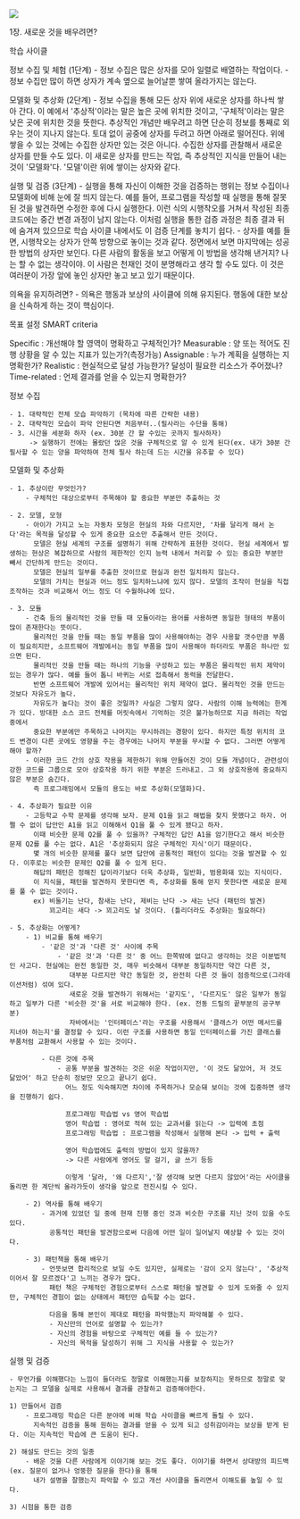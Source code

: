 
<img src="/review/IT에_몸담은_이들을_위한_지적생산기술/표지.png"/>

1장. 새로운 것을 배우려면?

학습 사이클

정보 수집 및 체험 (1단계)
	- 정보 수집은 많은 상자를 모아 일렬로 배열하는 작업이다.
	- 정보 수집만 많이 하면 상자가 계속 옆으로 늘어날뿐 쌓여 올라가지는 않는다.

모델화 및 추상화 (2단계)
	- 정보 수집을 통해 모든 상자 위에 새로운 상자를 하나씩 쌓아 간다.
	  이 예에서 '추상적'이라는 말은 높은 곳에 위치한 것이고, '구체적'이라는 말은 낮은 곳에 위치한 것을 뜻한다.
	  추상적인 개념만 배우려고 하면 단순히 정보를 통째로 외우는 것이 지나지 않는다. 토대 없이 공중에 상자를 두려고 하면 아래로 떨어진다.
	  위에 쌓을 수 있는 것에는 수집한 상자만 있는 것은 아니다. 수집한 상자를 관찰해서 새로운 상자를 만들 수도 있다. 
	  이 새로운 상자를 만드는 작업, 즉 추상적인 지식을 만들어 내는 것이 '모델화'다. '모델'이란 위에 쌓이는 상자와 같다.

실행 및 검증 (3단계)
	- 실행을 통해 자신이 이해한 것을 검증하는 행위는 정보 수집이나 모델화에 비해 눈에 잘 띄지 않는다.
	  예를 들어, 프로그램을 작성할 때 실행을 통해 잘못된 것을 발견하면 수정한 후에 다시 실행한다. 
	  이런 식의 시행착오를 거쳐서 작성된 최종 코드에는 중간 변경 과정이 남지 않는다.
	  이처럼 실행을 통한 검증 과정은 최종 결과 뒤에 숨겨져 있으므로 학습 사이클 내에서도 이 검증 단계를 놓치기 쉽다.
	- 상자를 예를 들면, 시행착오는 상자가 안쪽 방향으로 놓이는 것과 같다. 정면에서 보면 마지막에는 성공한 방법의 상자만 보인다.
	  다른 사람의 활동을 보고 어떻게 이 방법을 생각해 낸거지? 나는 할 수 없는 생각이야. 이 사람은 천재인 것이 분명해라고 생각 할 수도 있다.
	  이 것은 여러분이 가장 앞에 놓인 상자만 놓고 보고 있기 때문이다.


의욕을 유지하려면?
	- 의욕은 행동과 보상의 사이클에 의해 유지된다. 행동에 대한 보상을 신속하게 하는 것이 핵심이다.


목표 설정
SMART criteria

Specific : 개선해야 할 영역이 명확하고 구체적인가?
Measurable : 양 또는 적어도 진행 상황을 알 수 있는 지표가 있는가?(측정가능)
Assignable : 누가 계획을 실행하는 지 명확한가?
Realistic : 현실적으로 달성 가능한가? 달성이 필요한 리소스가 주어졌나?
Time-related : 언제 결과를 얻을 수 있는지 명확한가?

정보 수집
 
	- 1. 대략적인 전체 모습 파악하기 (목차에 따른 간략한 내용)
	- 2. 대략적인 모습이 파악 안된다면 처음부터..(필사라는 수단을 통해)
	- 3. 시간을 세분화 하자 (ex. 30분 간 할 수있는 곳까지 필사하자)
		 -> 실행하기 전에는 몰랐던 많은 것을 구체적으로 알 수 있게 된다(ex. 내가 30분 간 필사할 수 있는 양을 파악하여 전체 필사 하는데 드는 시간을 유추할 수 있다)

모델화 및 추상화

	- 1. 추상이란 무엇인가?
		- 구체적인 대상으로부터 주목해야 할 중요한 부분만 추출하는 것

	- 2. 모델, 모형
		- 아이가 가지고 노는 자동차 모형은 현실의 차와 다르지만, '차를 달리게 해서 논다'라는 목적을 달성할 수 있게 중요한 요소만 추출해서 만든 것이다.
		  모델은 현실 세계의 구조를 설명하기 위해 간략하게 표현한 것이다. 현실 세계에서 발생하는 현상은 복잡하므로 사람의 제한적인 인지 능력 내에서 처리할 수 있는 중요한 부분만 빼서 간단하게 만드는 것이다.
		  모델은 현실의 일부를 추출한 것이므로 현실과 완전 일치하지 않는다.
		  모델의 가치는 현실과 어느 정도 일치하느냐에 있지 않다. 모델의 조작이 현실을 직접 조작하는 것과 비교해서 어느 정도 더 수월하냐에 있다.

	- 3. 모듈
		- 건축 등의 물리적인 것을 만들 때 모듈이라는 용어를 사용하면 동일한 형태의 부품이 많이 존재한다는 뜻이다.
		  물리적인 것을 만들 때는 동일 부품을 많이 사용해야하는 경우 사용할 갯수만큼 부품이 필요히지만, 소프트웨어 개발에서는 동일 부품을 많이 사용해야 하더라도 부품은 하나만 있으면 된다.
		  물리적인 것을 만들 때는 하나의 기능을 구성하고 있는 부품은 물리적인 위치 제약이 있는 경우가 많다. 예를 들어 톱니 바퀴는 서로 접촉해서 동력을 전달한다.
		  반면 소프트웨어 개발에 있어서는 물리적인 위치 제약이 없다. 물리적인 것을 만드는 것보다 자유도가 높다.
		  자유도가 높다는 것이 좋은 것일까? 사실은 그렇지 않다. 사람의 이해 능력에는 한계가 있다. 방대한 소스 코드 전체를 머릿속에서 기억하는 것은 불가능하므로 지금 하려는 작업 중에서
		  중요한 부분에만 주목하고 나머지는 무시하려는 경향이 있다. 하지만 특정 위치의 코드 변경이 다른 곳에도 영향을 주는 경우에는 나머지 부분을 무시할 수 없다. 그러면 어떻게 해야 할까?
		- 이러한 코드 간의 상호 작용을 제한하기 위해 만들어진 것이 모듈 개념이다. 관련성이 강한 코드를 그룹으로 모아 상호작용 하기 위한 부분은 드러내고. 그 외 상호작용에 중요하지 않은 부분은 숨긴다.
		  즉 프로그래밍에서 모듈의 용도는 바로 추상화(모델화)다.

	- 4. 추상화가 필요한 이유
		- 고등학교 수학 문제를 생각해 보자. 문제 Q1을 읽고 해법을 찾지 못했다고 하자. 어쩔 수 없이 답안인 A1을 읽고 이해해서 Q1을 풀 수 있게 됐다고 하자.
		  이때 비슷한 문제 Q2를 풀 수 있을까? 구체적인 답인 A1을 암기한다고 해서 비슷한 문제 Q2를 풀 수는 없다. A1은 '추상화되지 않은 구체적인 지식'이기 때문이다.
		  몇 개의 비슷한 문제를 풀다 보면 답안에 공통적인 패턴이 있다는 것을 발견할 수 있다. 이후로는 비슷한 문제인 Q2를 풀 수 있게 된다.
		  해답의 패턴은 정해진 답이라기보다 더욱 추상화, 일반화, 범용화돼 있는 지식이다. 
		  이 지식을, 패턴을 발견하지 못한다면 즉, 추상화를 통해 얻지 못한다면 새로운 문제를 풀 수 없는 것이다.
		  ex) 비둘기는 난다, 참새는 난다, 제비는 난다 -> 새는 난다 (패턴의 발견)
		      꾀고리는 새다 -> 꾀고리도 날 것이다. (틀리더라도 추상화는 필요하다)

	- 5. 추상화는 어떻게?
		- 1) 비교를 통해 배우기
			- '같은 것'과 '다른 것' 사이에 주목
				- '같은 것'과 '다른 것' 중 어느 한쪽밖에 없다고 생각하는 것은 이분법적인 사고다. 현실에는 완전 동일한 것, 매우 비슷해서 대부분 동일하지만 약간 다른 것,
				   대부분 다르지만 약간 동일한 것, 완전히 다른 것 들이 점증적으로(그라데이션처럼) 섞여 있다.
				   새로운 것을 발견하기 위해서는 '같지도', '다르지도' 않은 일부가 동일하고 일부가 다른 '비슷한 것'을 서로 비교해야 한다. (ex. 전동 드릴의 끝부분의 공구부분)
				   자바에서는 '인터페이스'라는 구조를 사용해서 '클래스가 어떤 메서드를 지녀야 하는지'를 결정할 수 있다. 이런 구조를 사용하면 동일 인터페이스를 가진 클래스를 부품처럼 교환해서 사용할 수 있는 것이다.

			- 다른 것에 주목
				- 공통 부분을 발견하는 것은 쉬운 작업이지만, '이 것도 닮았어, 저 것도 닮았어' 하고 단순히 정보만 모으고 끝나기 쉽다. 
				  어느 정도 익숙해지면 차이에 주목하거나 모순돼 보이는 것에 집중하면 생각을 진행하기 쉽다.

				  프로그래밍 학습법 vs 영어 학습법
				  영어 학습법 : 영어로 적혀 있는 교과서를 읽는다 -> 입력에 초점
				  프로그래밍 학습법 : 프로그램을 작성해서 실행해 본다 -> 입력 + 출력

				  영어 학습법에도 출력의 방법이 있지 않을까?
				  -> 다른 사람에게 영어도 말 걸기, 글 쓰기 등등

				  이렇게 '달라, '왜 다르지','잘 생각해 보면 다르지 않았어'라는 사이클을 돌리면 한 계단씩 올라가듯이 생각을 앞으로 전진시킬 수 있다.

		- 2) 역사를 통해 배우기
			- 과거에 있었던 일 중에 현재 진행 중인 것과 비슷한 구조를 지닌 것이 있을 수도 있다.
			  공통적인 패턴을 발견함으로써 다음에 어떤 일이 일어날지 예상할 수 있는 것이다.

		- 3) 패턴책을 통해 배우기
			- 언뜻보면 합리적으로 보일 수도 있지만, 실제로는 '감이 오지 않는다', '추상적이어서 잘 모르겠다'고 느끼는 경우가 많다.
			  패턴 책은 구체적인 경험으로부터 스스로 패턴을 발견할 수 있게 도와줄 수 있지만, 구체적인 경험이 없는 상태에서 패턴만 습득할 수는 없다.

			  다음을 통해 본인이 제대로 패턴을 파악했는지 파악해볼 수 있다.
			  - 자신만의 언어로 설명할 수 있는가?
			  - 자신의 경험을 바탕으로 구체적인 예를 들 수 있는가?
			  - 자신의 목적을 달성하기 위해 그 지식을 사용할 수 있는가?


실행 및 검증

	- 무언가를 이해했다는 느낌이 들더라도 정말로 이해했는지를 보장하지는 못하므로 정말로 맞는지는 그 모델을 실제로 사용해서 결과를 관찰하고 검증해야한다.

	1) 만들어서 검증
		- 프로그래밍 학습은 다른 분야에 비해 학습 사이클을 빠르게 돌릴 수 있다.
		  지속적인 검증을 통해 원하는 결과를 얻을 수 있게 되고 성취감이라는 보상을 받게 된다. 이는 지속적인 학습에 큰 도움이 된다.

	2) 해설도 만드는 것의 일종
		- 배운 것을 다른 사람에게 이야기해 보는 것도 좋다. 이야기를 하면서 상대방의 피드백(ex. 질문이 없거나 엉뚱한 질문을 한다)을 통해 
		  내가 설명을 잘했는지 파악할 수 있고 개선 사이클을 돌리면서 이해도를 높일 수 있다. 
	
	3) 시험을 통한 검증